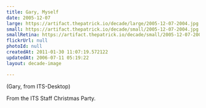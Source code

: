 ```yaml
---
title: Gary, Myself
date: 2005-12-07
large: https://artifact.thepatrick.io/decade/large/2005-12-07-2004.jpg
small: https://artifact.thepatrick.io/decade/small/2005-12-07-2004.jpg
smallRetina: https://artifact.thepatrick.io/decade/small/2005-12-07-2004@2x.jpg
flickrUrl: null
photoId: null
createdAt: 2011-01-30 11:07:19.572122
updatedAt: 2006-07-11 05:19:22
layout: decade-image

---
```

(Gary, from ITS-Desktop)

From the ITS Staff Christmas Party.
